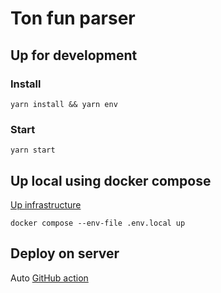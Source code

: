 # Ton fun parser
## Up for development
### Install
```shell
yarn install && yarn env
```

### Start
```shell
yarn start
```

## Up local using docker compose
[Up infrastructure](https://github.com/kokkekpek/ton-fun-infrastructure)
```shell
docker compose --env-file .env.local up
```

## Deploy on server
Auto [GitHub action](https://github.com/kokkekpek/ton-fun-parser/actions/workflows/deploy.yml)